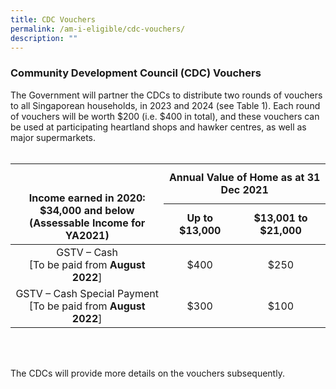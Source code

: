 ```yaml
---
title: CDC Vouchers
permalink: /am-i-eligible/cdc-vouchers/
description: ""
---
```


### Community Development Council (CDC) Vouchers ###

The Government will partner the CDCs to distribute two rounds of vouchers to all Singaporean households, in 2023 and 2024 (see Table 1). Each round of vouchers will be worth $200 (i.e. $400 in total), and these vouchers can be used at participating heartland shops and hawker centres, as well as major supermarkets. <br><br>

<table>
<thead>
  <tr>
    <th rowspan="3" style="text-align:center; vertical-align:middle"><br><br>Income earned in 2020: $34,000 and below<br>(Assessable Income for YA2021)</th>
    <th colspan="2" style="text-align:center; vertical-align:middle">Annual Value of Home as at 31 Dec 2021</th>
  </tr>
  <tr>
    <th colspan="1" style="text-align:center; vertical-align:middle">Up to $13,000</th>
    <th colspan="1" style="text-align:center; vertical-align:middle">$13,001 to $21,000</th>
  </tr>
</thead>
<tbody>
  <tr>
    <td style="text-align:center; vertical-align:middle">GSTV – Cash <br> [To be paid from <b>August 2022</b>]<br></td>
    <td style="text-align:center; vertical-align:middle">$400</td>
    <td style="text-align:center; vertical-align:middle">$250</td>
	</tr>
	<tr>
		<td style="text-align:center; vertical-align:middle">GSTV – Cash Special Payment<br> [To be paid from <b>August 2022</b>]<br></td>
    <td style="text-align:center; vertical-align:middle">$300</td>
    <td style="text-align:center; vertical-align:middle">$100</td>
  </tr>
</tbody>
</table> 
<br><br>

 The CDCs will provide more details on the vouchers subsequently.